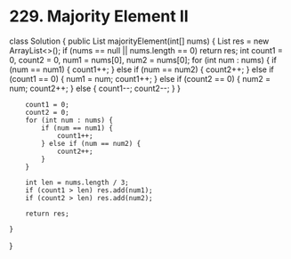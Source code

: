 # 229. Majority Element II

class Solution { public List majorityElement\(int\[\] nums\) { List res = new ArrayList&lt;&gt;\(\); if \(nums == null \|\| nums.length == 0\) return res; int count1 = 0, count2 = 0, num1 = nums\[0\], num2 = nums\[0\]; for \(int num : nums\) { if \(num == num1\) { count1++; } else if \(num == num2\) { count2++; } else if \(count1 == 0\) { num1 = num; count1++; } else if \(count2 == 0\) { num2 = num; count2++; } else { count1--; count2--; } }

```text
    count1 = 0;
    count2 = 0;
    for (int num : nums) {
        if (num == num1) {
            count1++;
        } else if (num == num2) {
            count2++;
        }
    }

    int len = nums.length / 3;
    if (count1 > len) res.add(num1);
    if (count2 > len) res.add(num2);

    return res;

}
```

}

